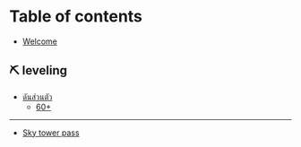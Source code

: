 # Table of contents

* [Welcome](README.md)

## ⛏ leveling

* [ดันส่วนตัว](leveling/undefined/README.md)
  * [60+](leveling/undefined/60+.md)

***

* [Sky tower pass](sky-tower-pass.md)
